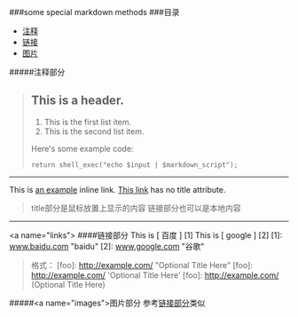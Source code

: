 ###some special markdown methods
###目录

* [注释](#note)
* [链接](#links)
* [图片](#images)


#####<a name="note"/>注释部分
> ## This is a header.
> 
> 1. This is the first list item.
> 2. This is the second list item.
> 
> Here's some example code:
> 
>     return shell_exec("echo $input | $markdown_script");

---

This is [an example](http://example.com/ "Title") inline link.
[This link](http://example.net/) has no title attribute.
>title部分是鼠标放置上显示的内容
>链接部分也可以是本地内容

---
<a name="links"\>
####链接部分
This is [ 百度 ] [1] 
This is [ google ] [2] 
[1]: www.baidu.com "baidu"
[2]: www.google.com "谷歌"

>格式：
>[foo]: http://example.com/  "Optional Title Here"
>[foo]: http://example.com/  'Optional Title Here'
>[foo]: http://example.com/  (Optional Title Here)


#####<a name="images"\>图片部分
参考[链接部分](#links)类似
